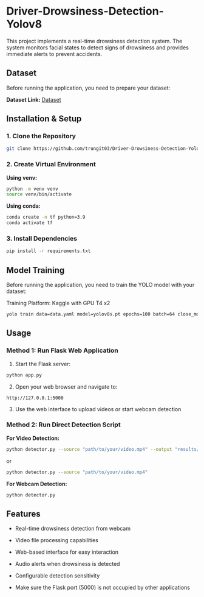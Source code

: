 # Driver-Drowsiness-Detection-Yolov8

This project implements a real-time drowsiness detection system. The system monitors facial states to detect signs of drowsiness and provides immediate alerts to prevent accidents.

## Dataset

Before running the application, you need to prepare your dataset:

**Dataset Link:** [Dataset](https://universe.roboflow.com/karthik-madhvan/drowsiness-detection-xsriz/dataset/1)

## Installation & Setup

### 1. Clone the Repository

```bash
git clone https://github.com/trungit03/Driver-Drowsiness-Detection-Yolov8.git
```

### 2. Create Virtual Environment

**Using venv:**
```bash
python -m venv venv
source venv/bin/activate  
```

**Using conda:**
```bash
conda create -n tf python=3.9
conda activate tf
```

### 3. Install Dependencies

```bash
pip install -r requirements.txt
```

## Model Training

Before running the application, you need to train the YOLO model with your dataset:

Training Platform: Kaggle with GPU T4 x2

```bash
yolo train data=data.yaml model=yolov8s.pt epochs=100 batch=64 close_mosaic=20 imgsz=640 pretrained=True device='0,1'
```

## Usage

### Method 1: Run Flask Web Application

1. Start the Flask server:
```bash
python app.py
```

2. Open your web browser and navigate to:
```
http://127.0.0.1:5000
```

3. Use the web interface to upload videos or start webcam detection

### Method 2: Run Direct Detection Script

**For Video Detection:**
```bash
python detector.py --source "path/to/your/video.mp4" --output "results/"
```
or
```bash
python detector.py --source "path/to/your/video.mp4" 
```

**For Webcam Detection:**
```bash
python detector.py
```


## Features

- Real-time drowsiness detection from webcam
- Video file processing capabilities
- Web-based interface for easy interaction
- Audio alerts when drowsiness is detected
- Configurable detection sensitivity

- Make sure the Flask port (5000) is not occupied by other applications
